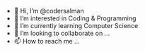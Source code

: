 - 👋 Hi, I’m @codersalman
- 👀 I’m interested in Coding & Programming
- 🌱 I’m currently learning Computer Science 
- 💞️ I’m looking to collaborate on ...
- 📫 How to reach me ...


